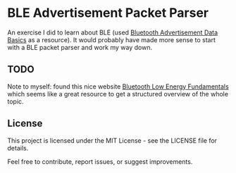 # BLE Advertisement Packet Parser
An exercise I did to learn about BLE (used [Bluetooth Advertisement Data Basics](https://docs.silabs.com/bluetooth/2.13/bluetooth-fundamentals-advertising-scanning/bluetooth-adv-data-basics) as a resource). It would probably have made more sense to start with a BLE packet parser and work my way down. 

## TODO
Note to myself: found this nice website [Bluetooth Low Energy Fundamentals](https://academy.nordicsemi.com/courses/bluetooth-low-energy-fundamentals/lessons/lesson-1-bluetooth-low-energy-introduction/") which seems like a great resource to get a structured overview of the whole topic.

## License
This project is licensed under the MIT License - see the LICENSE file for details.

Feel free to contribute, report issues, or suggest improvements.
